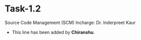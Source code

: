 # Task-1.2
Source Code Management (SCM)  Incharge: Dr. Inderpreet Kaur
- This line has been added by **Chiranshu**.

